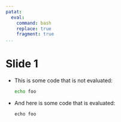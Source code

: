 ```yaml
---
patat:
  eval:
    command: bash
    replace: true
    fragment: true
...
```


# Slide 1

 -  This is some code that is not evaluated:

    ```bash
    echo foo
    ```

 -  And here is some code that is evaluated:

    ```eval
    echo foo
    ```
